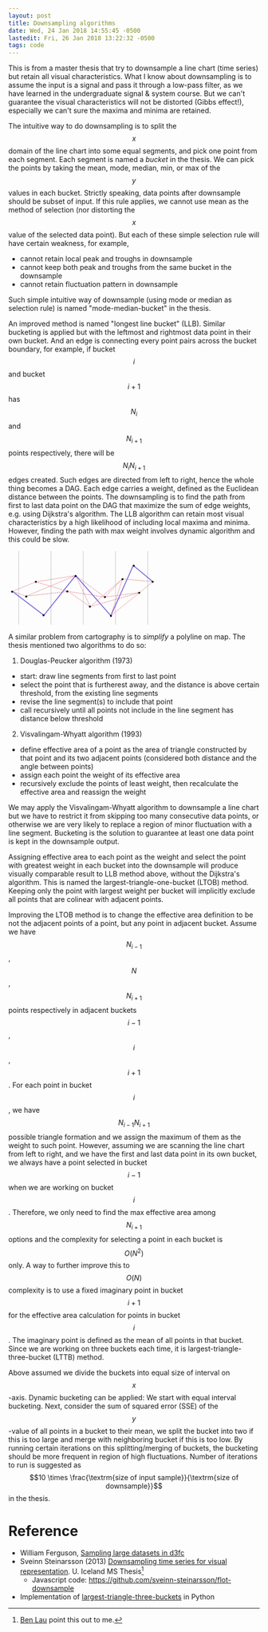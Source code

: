 ```yaml
---
layout: post
title: Downsampling algorithms
date: Wed, 24 Jan 2018 14:55:45 -0500
lastedit: Fri, 26 Jan 2018 13:22:32 -0500
tags: code
---
```

This is from a master thesis that try to downsample a line chart (time
series) but retain all visual characteristics. What I know about downsampling is
to assume the input is a signal and pass it through a low-pass filter, as we
have learned in the undergraduate signal & system course. But we can't guarantee
the visual characteristics will not be distorted (Gibbs effect!), especially we
can't sure the maxima and minima are retained.

The intuitive way to do downsampling is to split the $$x$$ domain of the line
chart into some equal segments, and pick one point from each segment. Each
segment is named a *bucket* in the thesis. We can pick the points by taking the
mean, mode, median, min, or max of the $$y$$ values in each bucket.  Strictly
speaking, data points after downsample should be subset of input. If this rule
applies, we cannot use mean as the method of selection (nor distorting the $$x$$
value of the selected data point). But each of these simple selection rule will
have certain weakness, for example,

- cannot retain local peak and troughs in downsample
- cannot keep both peak and troughs from the same bucket in the downsample
- cannot retain fluctuation pattern in downsample

Such simple intuitive way of downsample (using mode or median as selection
rule) is named "mode-median-bucket" in the thesis.

An improved method is named "longest line bucket" (LLB). Similar bucketing is
applied but with the leftmost and rightmost data point in their own bucket. And
an edge is connecting every point pairs across the bucket boundary, for
example, if bucket $$i$$ and bucket $$i+1$$ has $$N_i$$ and $$N_{i+1}$$ points
respectively, there will be $$N_iN_{i+1}$$ edges created. Such edges are directed
from left to right, hence the whole thing becomes a DAG. Each edge carries a
weight, defined as the Euclidean distance between the points. The downsampling
is to find the path from first to last data point on the DAG that maximize the
sum of edge weights, e.g. using Dijkstra's algorithm. The LLB algorithm can
retain most visual characteristics by a high likelihood of including local
maxima and minima. However, finding the path with max weight involves dynamic
algorithm and this could be slow.

<svg width="300" height="150">
   <g transform="translate(0,-257.31248)">
    <path
       style="stroke:#e0808b;stroke-width:1;stroke-dasharray:3, 1"
       d="M 35.647399,348.86347 8.3312922,339.30284" />
    <path
       style="stroke:#e0808b;stroke-width:1;stroke-dasharray:3, 1"
       d="M 8.3312922,339.30284 54.76867,320.18157" />
    <path
       style="stroke:#e0808b;stroke-width:1;stroke-dasharray:3, 1;fill:none"
       d="M 119.87204,339.30284 54.76867,320.18157 134.8959,307.43405" />
    <path
       style="stroke:#e0808b;stroke-width:1;stroke-dasharray:3, 1;fill:none"
       d="M 119.87204,339.30284 35.647399,348.86347 134.8959,307.43405" />
    <path
       style="stroke:#e0808b;stroke-width:1;stroke-dasharray:3, 1"
       d="M 263.28159,341.57919 289.68713,319.7263" />
    <path
       style="stroke:#e0808b;stroke-width:1;stroke-dasharray:3, 1"
       d="m 228.68119,314.26309 61.00594,5.46321" />
    <path
       style="stroke:#e0808b;stroke-width:1;stroke-dasharray:3, 1"
       d="m 164.03308,369.80583 99.24851,-28.22664" />
    <path
       style="stroke:#e97f8b;stroke-width:1;stroke-dasharray:3, 1"
       d="m 193.62553,350.68456 35.05566,-36.42147" />
    <path
       style="stroke:#e0808b;stroke-width:1;stroke-dasharray:3, 1"
       d="m 119.87204,339.30284 44.16104,30.50299" />
    <path
       style="stroke:#e0808b;stroke-width:1;stroke-dasharray:3, 1"
       d="m 119.87204,339.30284 73.75349,11.38172" />
    <path
       style="stroke:#e0808b;stroke-width:1;stroke-dasharray:3, 1"
       d="m 134.8959,307.43405 29.13718,62.37178" />
    <path
       style="stroke:#e0808b;stroke-width:1;stroke-dasharray:3, 1"
       d="m 134.8959,307.43405 58.72963,43.25051" />
    <path
       style="stroke:#8374de;stroke-width:2;fill:none"
       d="M 289.68713,319.7263 250.53407,287.40224 205.46249,388.01655 134.8959,307.43405 71.158326,387.10602 8.3312922,339.30284 v 0" />
    <path
       style="stroke:#555555;stroke-width:1;stroke-dasharray:1,2"
       d="M 214.87465,259.70622 V 406.5032" />
    <path
       style="stroke:#555555;stroke-width:1;stroke-dasharray:1,2"
       d="m 20.754866,259.7062 v 146.797" />
    <path
       style="stroke:#555555;stroke-width:1;stroke-dasharray:1,2"
       d="M 150.16804,259.70617 V 406.50325" />
    <path
       style="stroke:#555555;stroke-width:1;stroke-dasharray:1,2"
       d="m 85.461462,259.7062 v 146.797" />
    <path
       style="stroke:#555555;stroke-width:1;stroke-dasharray:1,2"
       d="m 279.58126,259.7062 v 146.797" />
    <path
       style="stroke:#e97f8b;stroke-width:1;stroke-dasharray:3, 1"
       d="m 205.46249,388.01655 57.8191,-46.43736" />
    <path
       style="stroke:#e97f8b;stroke-width:1;stroke-dasharray:3, 1"
       d="m 205.46249,388.01655 23.2187,-73.75346" />
    <path
       style="stroke:#e0808b;stroke-width:1;stroke-dasharray:3, 1"
       d="m 164.03308,369.80583 64.64811,-55.54274" />
    <path
       style="stroke:#e97f8b;stroke-width:1;stroke-dasharray:3, 1"
       d="m 193.62553,350.68456 69.65606,-9.10537" />
    <circle cx="7.4863319" cy="339.8812" fill="#000000" r="2" />
    <circle cx="70.541542" cy="387.01645" fill="#000000" r="2" />
    <circle cx="55.089241" cy="320.0564" fill="#000000" r="2" />
    <circle cx="35.773842" cy="349.67331" fill="#000000" r="2" />
    <circle cx="134.92621" cy="308.46713" fill="#000000" r="2" />
    <circle cx="118.1862" cy="339.3718" fill="#000000" r="2" />
    <circle cx="163.5166" cy="369.74304" fill="#000000" r="2" />
    <circle cx="193.64734" cy="350.66272" fill="#000000" r="2" />
    <circle cx="228.9278" cy="314.90561" fill="#000000" r="2" />
    <circle cx="262.40778" cy="341.94724" fill="#000000" r="2" />
    <circle cx="205.74933" cy="388.30414" fill="#000000" r="2" />
    <circle cx="289.44934" cy="320.05643" fill="#000000" r="2" />
    <circle cx="251.5309" cy="287.86404" fill="#000000" r="2" />
  </g>
</svg>

A similar problem from cartography is to *simplify* a polyline on map. The
thesis mentioned two algorithms to do so:

1. Douglas-Peucker algorithm (1973)
  - start: draw line segments from first to last point
  - select the point that is furtherest away, and the distance is above certain
    threshold, from the existing line segments
  - revise the line segment(s) to include that point
  - call recursively until all points not include in the line segment has
    distance below threshold
2. Visvalingam-Whyatt algorithm (1993)
  - define effective area of a point as the area of triangle constructed by
    that point and its two adjacent points (considered both distance and the
    angle between points)
  - assign each point the weight of its effective area
  - recursively exclude the points of least weight, then recalculate the
    effective area and reassign the weight

We may apply the Visvalingam-Whyatt algorithm to downsample a line chart but we
have to restrict it from skipping too many consecutive data points, or
otherwise we are very likely to replace a region of minor fluctuation with a
line segment. Bucketing is the solution to guarantee at least one data point is
kept in the downsample output.

Assigning effective area to each point as the weight and select the point with
greatest weight in each bucket into the downsample will produce visually
comparable result to LLB method above, without the Dijkstra's algorithm. This
is named the largest-triangle-one-bucket (LTOB) method. Keeping only the point
with largest weight per bucket will implicitly exclude all points that are
colinear with adjacent points.

Improving the LTOB method is to change the effective area definition to be not
the adjacent points of a point, but any point in adjacent bucket. Assume we
have $$N_{i-1}$$, $$N$$, $$N_{i+1}$$ points respectively in adjacent buckets $$i-1$$,
$$i$$, $$i+1$$. For each point in bucket $$i$$, we have $$N_{i-1}N_{i+1}$$ possible
triangle formation and we assign the maximum of them as the weight to such
point. However, assuming we are scanning the line chart from left to right, and
we have the first and last data point in its own bucket, we always have a
point selected in bucket $$i-1$$ when we are working on bucket $$i$$. Therefore, we
only need to find the max effective area among $$N_{i+1}$$ options and the
complexity for selecting a point in each bucket is $$O(N^2)$$ only. A way to
further improve this to $$O(N)$$ complexity is to use a fixed imaginary point in
bucket $$i+1$$ for the effective area calculation for points in bucket $$i$$.
The imaginary point is defined as the mean of all points in that bucket. Since
we are working on three buckets each time, it is largest-triangle-three-bucket
(LTTB) method.

Above assumed we divide the buckets into equal size of interval on $$x$$-axis.
Dynamic bucketing can be applied: We start with equal interval bucketing. Next,
consider the sum of squared error (SSE) of the $$y$$-value of all points in a
bucket to their mean, we split the bucket into two if this is too large and
merge with neighboring bucket if this is too low. By running certain iterations
on this splitting/merging of buckets, the bucketing should be more frequent in
region of high fluctuations. Number of iterations to run is suggested as
$$10 \times \frac{\textrm{size of input sample}}{\textrm{size of downsample}}$$
in the thesis.

Reference
=========
- William Ferguson, [Sampling large datasets in d3fc](http://blog.scottlogic.com/2015/11/16/sampling-large-data-in-d3fc.html)
- Sveinn Steinarsson (2013) [Downsampling time series for visual representation](http://skemman.is/stream/get/1946/15343/37285/3/SS_MSthesis.pdf). U. Iceland MS Thesis[^1]
    - Javascript code: <https://github.com/sveinn-steinarsson/flot-downsample>
- Implementation of [largest-triangle-three-buckets](https://github.com/devoxi/lttb-py) in Python

[^1]: [Ben Lau](https://github.com/benlau) point this out to me.
